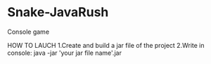 # Snake-JavaRush
Console game

HOW TO LAUCH
1.Create and build a jar file of the project
2.Write in console: java -jar 'your jar file name'.jar
